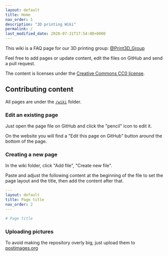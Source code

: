 ```yaml
---
layout: default
title: Home
nav_order: 1
description: "3D printing Wiki"
permalink: /
last_modified_date: 2020-07-31T17:54:08+0000
---
```


This wiki is a FAQ page for our 3D printing group: [@Print3D_Group](https://t.me/Print3D_Group)

Feel free to add pages or update content, edit the files on GitHub and send a pull request.

The content is licenses under the [Creative Commons CC0 license](https://github.com/Depau/3dprint-wiki/blob/master/LICENSE).


## Contributing content

All pages are under the [`/wiki`](https://github.com/Depau/3dprint-wiki/tree/master/wiki) folder.

### Edit an existing page

Just open the page file on GitHub and click the "pencil" icon to edit it.

On the website you will find a "Edit this page on GitHub" button around the bottom of the page.

### Creating a new page

In the wiki folder, click "Add file", "Create new file".

Paste and adjust the following content at the beginning of the file to set the
page layout and the title, then add the content after that.

```yml
---
layout: default
title: Page title
nav_order: 2
---

# Page title
```

### Uploading pictures

To avoid making the repository overly big, just upload them to [postimages.org](https://postimages.org/)

